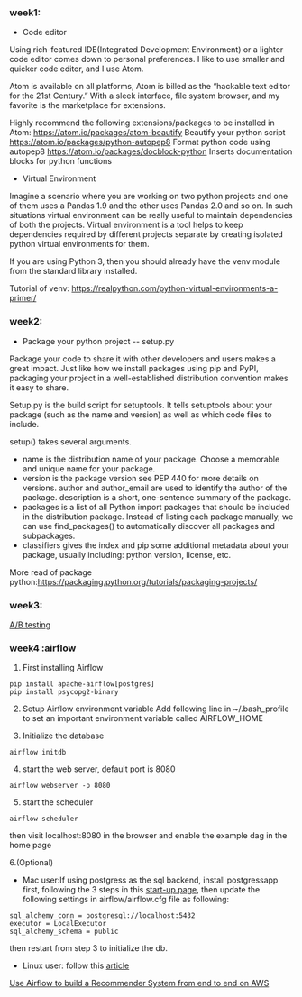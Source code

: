 
### week1:

- Code editor

Using rich-featured IDE(Integrated Development Environment) or a lighter code editor comes down to personal preferences. I like to use smaller and quicker code editor, and I use Atom.

Atom is available on all platforms, Atom is billed as the “hackable text editor for the 21st Century.” With a sleek interface, file system browser, and my favorite is the marketplace for extensions.

Highly recommend the following extensions/packages to be installed in Atom:
https://atom.io/packages/atom-beautify
  Beautify your python script
https://atom.io/packages/python-autopep8
  Format python code using autopep8
https://atom.io/packages/docblock-python
  Inserts documentation blocks for python functions

- Virtual Environment

Imagine a scenario where you are working on two python projects and one of them uses a Pandas 1.9 and the other uses Pandas 2.0 and so on. In such situations virtual environment can be really useful to maintain dependencies of both the projects. Virtual environment is a tool helps to keep dependencies required by different projects separate by creating isolated python virtual environments for them.

If you are using Python 3, then you should already have the venv module from the standard library installed.

Tutorial of venv: https://realpython.com/python-virtual-environments-a-primer/

### week2: 
- Package your python project -- setup.py

Package your code to share it with other developers and users makes a great impact. Just like how we install packages using pip and PyPI, packaging your project in a well-established distribution convention makes it easy to share.

Setup.py is the build script for setuptools. It tells setuptools about your package (such as the name and version) as well as which code files to include.

setup() takes several arguments.

- name is the distribution name of your package. Choose a memorable and unique name for your package.
- version is the package version see PEP 440 for more details on versions.
author and author_email are used to identify the author of the package.
description is a short, one-sentence summary of the package.
- packages is a list of all Python import packages that should be included in the distribution package. Instead of listing each package manually, we can use find_packages() to automatically discover all packages and subpackages.
- classifiers gives the index and pip some additional metadata about your package, usually including: python version, license, etc.

More read of package python:https://packaging.python.org/tutorials/packaging-projects/

### week3:
[A/B testing](https://github.com/dingchaoz/jiawen_mentorship_plan/blob/master/interview_prep_resources.md)

### week4 :airflow

1. First installing Airflow
```
pip install apache-airflow[postgres]
pip install psycopg2-binary
```
2. Setup Airflow environment variable
Add following line in ~/.bash_profile to set an important environment variable called AIRFLOW_HOME

3. Initialize the database
```
airflow initdb
```
4. start the web server, default port is 8080
```
airflow webserver -p 8080
```
5. start the scheduler
```
airflow scheduler
```
then visit localhost:8080 in the browser and enable the example dag in the home page

6.(Optional) 
- Mac user:If using postgress as the sql backend, install postgressapp first, following the 3 steps in this [start-up page](https://postgresapp.com/), then update the following settings in airflow/airflow.cfg file as following:
```
sql_alchemy_conn = postgresql://localhost:5432
executor = LocalExecutor
sql_alchemy_schema = public
```
then restart from step 3 to initialize the db.
- Linux user: follow this [article](https://medium.com/@taufiq_ibrahim/apache-airflow-installation-on-ubuntu-ddc087482c14)

[Use Airflow to build a Recommender System from end to end on AWS](https://github.com/aws-samples/sagemaker-ml-workflow-with-apache-airflow)


